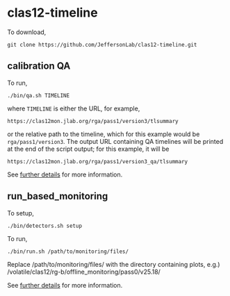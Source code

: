 # clas12-timeline

To download,
```
git clone https://github.com/JeffersonLab/clas12-timeline.git
```

## calibration QA

To run,
```
./bin/qa.sh TIMELINE
```
where `TIMELINE` is either the URL, for example,
```
https://clas12mon.jlab.org/rga/pass1/version3/tlsummary
```
or the relative path to the timeline, which for this example would be `rga/pass1/version3`. The output
URL containing QA timelines will be printed at the end of the script output; for this example, it will be
```
https://clas12mon.jlab.org/rga/pass1/version3_qa/tlsummary
```

See [further details](https://github.com/JeffersonLab/clas12-timeline/blob/main/calib-qa/README.md) for more information.

## run_based_monitoring

To setup,
```
./bin/detectors.sh setup
```

To run,
```
./bin/run.sh /path/to/monitoring/files/
```
Replace /path/to/monitoring/files/ with the directory containing plots, e.g.) /volatile/clas12/rg-b/offline_monitoring/pass0/v25.18/

See [further details](https://github.com/Sangbaek/run_based_monitoring/blob/master/README.md) for more information.
